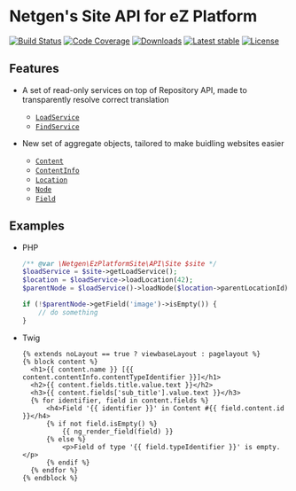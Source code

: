 # Netgen's Site API for eZ Platform


[![Build Status](https://img.shields.io/travis/netgen/ezplatform-site-api.svg?style=flat-square)](https://travis-ci.org/netgen/ezplatform-site-api)
[![Code Coverage](https://img.shields.io/codecov/c/github/netgen/ezplatform-site-api.svg?style=flat-square)](https://codecov.io/gh/netgen/ezplatform-site-api)
[![Downloads](https://img.shields.io/packagist/dt/netgen/ezplatform-site-api.svg?style=flat-square)](https://packagist.org/packages/netgen/ezplatform-site-api)
[![Latest stable](https://img.shields.io/packagist/v/netgen/ezplatform-site-api.svg?style=flat-square)](https://packagist.org/packages/netgen/ezplatform-site-api)
[![License](https://img.shields.io/packagist/l/netgen/ezplatform-site-api.svg?style=flat-square)](https://packagist.org/packages/netgen/ezplatform-site-api)

## Features

- A set of read-only services on top of Repository API, made to transparently resolve correct translation

  - [`LoadService`](https://github.com/netgen/ezplatform-site-api/blob/master/lib/API/LoadService.php)
  - [`FindService`](https://github.com/netgen/ezplatform-site-api/blob/master/lib/API/FindService.php)

- New set of aggregate objects, tailored to make buidling websites easier

  - [`Content`](https://github.com/netgen/ezplatform-site-api/blob/master/lib/API/Values/Content.php)
  - [`ContentInfo`](https://github.com/netgen/ezplatform-site-api/blob/master/lib/API/Values/ContentInfo.php)
  - [`Location`](https://github.com/netgen/ezplatform-site-api/blob/master/lib/API/Values/Location.php)
  - [`Node`](https://github.com/netgen/ezplatform-site-api/blob/master/lib/API/Values/Node.php)
  - [`Field`](https://github.com/netgen/ezplatform-site-api/blob/master/lib/API/Values/Field.php)

## Examples

- PHP
  ```php
  /** @var \Netgen\EzPlatformSite\API\Site $site */
  $loadService = $site->getLoadService();
  $location = $loadService->loadLocation(42);
  $parentNode = $loadService()->loadNode($location->parentLocationId);

  if (!$parentNode->getField('image')->isEmpty()) {
      // do something
  }
  ```

- Twig

  ```twig
  {% extends noLayout == true ? viewbaseLayout : pagelayout %}
  {% block content %}
    <h1>{{ content.name }} [{{ content.contentInfo.contentTypeIdentifier }}]</h1>
    <h2>{{ content.fields.title.value.text }}</h2>
    <h3>{{ content.fields['sub_title'].value.text }}</h3>
    {% for identifier, field in content.fields %}
        <h4>Field '{{ identifier }}' in Content #{{ field.content.id }}</h4>
        {% if not field.isEmpty() %}
            {{ ng_render_field(field) }}
        {% else %}
            <p>Field of type '{{ field.typeIdentifier }}' is empty.</p>
        {% endif %}
    {% endfor %}
  {% endblock %}
  ```
